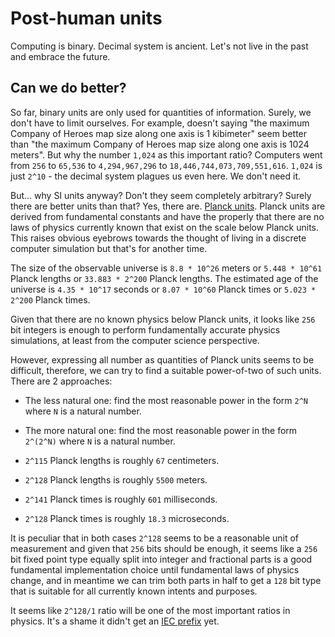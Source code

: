 # Post-human units

Computing is binary. Decimal system is ancient. Let's not live in the past and embrace the future.

## Can we do better?

So far, binary units are only used for quantities of information. Surely, we don't have to limit ourselves. For example, doesn't saying "the maximum Company of Heroes map size along one axis is 1 kibimeter" seem better than "the maximum Company of Heroes map size along one axis is 1024 meters". But why the number `1,024` as this important ratio? Computers went from `256` to `65,536` to `4,294,967,296` to `18,446,744,073,709,551,616`. `1,024` is just `2^10` - the decimal system plagues us even here. We don't need it.

But... why SI units anyway? Don't they seem completely arbitrary? Surely there are better units than that? Yes, there are. [Planck units](https://en.wikipedia.org/wiki/Planck_units). Planck units are derived from fundamental constants and have the properly that there are no laws of physics currently known that exist on the scale below Planck units. This raises obvious eyebrows towards the thought of living in a discrete computer simulation but that's for another time.

The size of the observable universe is `8.8 * 10^26` meters or `5.448 * 10^61` Planck lengths or `33.883 * 2^200` Planck lengths.
The estimated age of the universe is `4.35 * 10^17` seconds or `8.07 * 10^60` Planck times or `5.023 * 2^200` Planck times.

Given that there are no known physics below Planck units, it looks like `256` bit integers is enough to perform fundamentally accurate physics simulations, at least from the computer science perspective.

However, expressing all number as quantities of Planck units seems to be difficult, therefore, we can try to find a suitable power-of-two of such units. There are 2 approaches:

* The less natural one: find the most reasonable power in the form `2^N` where `N` is a natural number.
* The more natural one: find the most reasonable power in the form `2^(2^N)` where `N` is a natural number.

* `2^115` Planck lengths is roughly `67` centimeters.
* `2^128` Planck lengths is roughly `5500` meters.

* `2^141` Planck times is roughly `601` milliseconds.
* `2^128` Planck times is roughly `18.3` microseconds.

It is peculiar that in both cases `2^128` seems to be a reasonable unit of measurement and given that `256` bits should be enough, it seems like a `256` bit fixed point type equally split into integer and fractional parts is a good fundamental implementation choice until fundamental laws of physics change, and in meantime we can trim both parts in half to get a `128` bit type that is suitable for all currently known intents and purposes.

It seems like `2^128/1` ratio will be one of the most important ratios in physics. It's a shame it didn't get an [IEC prefix](https://en.wikipedia.org/wiki/Binary_prefix) yet.
